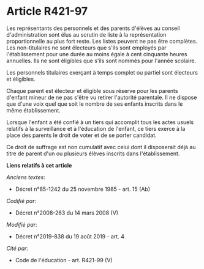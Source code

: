 # Article R421-97

Les représentants des personnels et des parents d'élèves au conseil d'administration sont élus au scrutin de liste à la
représentation proportionnelle au plus fort reste. Les listes peuvent ne pas être complètes. Les non-titulaires ne sont
électeurs que s'ils sont employés par l'établissement pour une durée au moins égale à cent cinquante heures annuelles. Ils ne
sont éligibles que s'ils sont nommés pour l'année scolaire.

Les personnels titulaires exerçant à temps complet ou partiel sont électeurs et éligibles.

Chaque parent est électeur et éligible sous réserve pour les parents d'enfant mineur de ne pas s'être vu retirer l'autorité
parentale. Il ne dispose que d'une voix quel que soit le nombre de ses enfants inscrits dans le même établissement.

Lorsque l'enfant a été confié à un tiers qui accomplit tous les actes usuels relatifs à la surveillance et à l'éducation de
l'enfant, ce tiers exerce à la place des parents le droit de voter et de se porter candidat.

Ce droit de suffrage est non cumulatif avec celui dont il disposerait déjà au titre de parent d'un ou plusieurs élèves
inscrits dans l'établissement.

**Liens relatifs à cet article**

_Anciens textes_:

  - Décret n°85-1242 du 25 novembre 1985 - art. 15 (Ab)

_Codifié par_:

  - Décret n°2008-263 du 14 mars 2008 (V)

_Modifié par_:

  - Décret n°2019-838 du 19 août 2019 - art. 4

_Cité par_:

  - Code de l'éducation - art. R421-99 (V)
